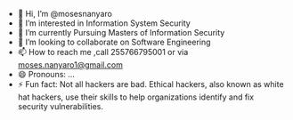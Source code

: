 - 👋 Hi, I’m @mosesnanyaro
- 👀 I’m interested in Information System Security
- 🌱 I’m currently Pursuing Masters of Information Security
- 💞️ I’m looking to collaborate on Software Engineering
- 📫 How to reach me ,call 255766795001 or via moses.nanyaro1@gmail.com
- 😄 Pronouns: ...
- ⚡ Fun fact: Not all hackers are bad. Ethical hackers, also known as white hat hackers, use their skills to help organizations identify and fix security vulnerabilities.

<!---
mosesnanyaro/mosesnanyaro is a ✨ special ✨ repository because its `README.md` (this file) appears on your GitHub profile.
You can click the Preview link to take a look at your changes.
--->
